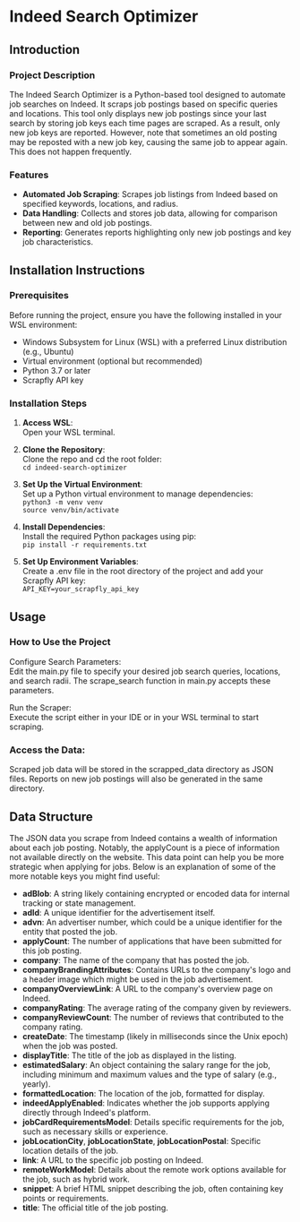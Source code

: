 # Indeed Search Optimizer

## Introduction

### Project Description
The Indeed Search Optimizer is a Python-based tool designed to automate job searches on Indeed. It scraps job postings based on specific queries and locations. This tool only displays new job postings since your last search by storing job keys each time pages are scraped. As a result, only new job keys are reported. However, note that sometimes an old posting may be reposted with a new job key, causing the same job to appear again. This does not happen frequently.

### Features
- **Automated Job Scraping**: Scrapes job listings from Indeed based on specified keywords, locations, and radius.
- **Data Handling**: Collects and stores job data, allowing for comparison between new and old job postings.
- **Reporting**: Generates reports highlighting only new job postings and key job characteristics.

## Installation Instructions

### Prerequisites
Before running the project, ensure you have the following installed in your WSL environment:
- Windows Subsystem for Linux (WSL) with a preferred Linux distribution (e.g., Ubuntu) 
- Virtual environment (optional but recommended)
- Python 3.7 or later
- Scrapfly API key

### Installation Steps
1. **Access WSL**:    
   Open your WSL terminal.

2. **Clone the Repository**:  
   Clone the repo and cd the root folder:   
   `cd indeed-search-optimizer`

3. **Set Up the Virtual Environment**:  
    Set up a Python virtual environment to manage dependencies:  
    `python3 -m venv venv`  
    `source venv/bin/activate`

4. **Install Dependencies**:  
    Install the required Python packages using pip:  
    `pip install -r requirements.txt`

5. **Set Up Environment Variables**:  
    Create a .env file in the root directory of the project and add your Scrapfly API key:  
    `API_KEY=your_scrapfly_api_key`

## Usage
### How to Use the Project
Configure Search Parameters:  
Edit the main.py file to specify your desired job search queries, locations, and search radii. The scrape_search function in main.py accepts these parameters.  

Run the Scraper:  
Execute the script either in your IDE or in your WSL terminal to start scraping.

### Access the Data:
Scraped job data will be stored in the scrapped_data directory as JSON files. Reports on new job postings will also be generated in the same directory.

## Data Structure
The JSON data you scrape from Indeed contains a wealth of information about each job posting. Notably, the applyCount is a piece of information not available directly on the website. This data point can help you be more strategic when applying for jobs. Below is an explanation of some of the more notable keys you might find useful:

- **adBlob**: A string likely containing encrypted or encoded data for internal tracking or state management.
- **adId**: A unique identifier for the advertisement itself.
- **advn**: An advertiser number, which could be a unique identifier for the entity that posted the job.
- **applyCount**: The number of applications that have been submitted for this job posting.
- **company**: The name of the company that has posted the job.
- **companyBrandingAttributes**: Contains URLs to the company's logo and a header image which might be used in the job advertisement.
- **companyOverviewLink**: A URL to the company's overview page on Indeed.
- **companyRating**: The average rating of the company given by reviewers.
- **companyReviewCount**: The number of reviews that contributed to the company rating.
- **createDate**: The timestamp (likely in milliseconds since the Unix epoch) when the job was posted.
- **displayTitle**: The title of the job as displayed in the listing.
- **estimatedSalary**: An object containing the salary range for the job, including minimum and maximum values and the type of salary (e.g., yearly).
- **formattedLocation**: The location of the job, formatted for display.
- **indeedApplyEnabled**: Indicates whether the job supports applying directly through Indeed's platform.
- **jobCardRequirementsModel**: Details specific requirements for the job, such as necessary skills or experience.
- **jobLocationCity**, **jobLocationState**, **jobLocationPostal**: Specific location details of the job.
- **link**: A URL to the specific job posting on Indeed.
- **remoteWorkModel**: Details about the remote work options available for the job, such as hybrid work.
- **snippet**: A brief HTML snippet describing the job, often containing key points or requirements.
- **title**: The official title of the job posting.

